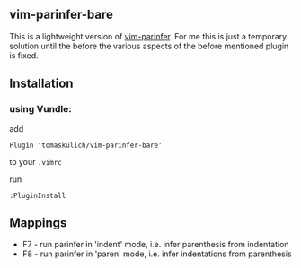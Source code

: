 ## vim-parinfer-bare

This is a lightweight version of [vim-parinfer](https://github.com/oakmac/parinfer-viml). For me this is
just a temporary solution until the before the various aspects of the before mentioned plugin is
fixed.

## Installation

### using Vundle:

add

```
Plugin 'tomaskulich/vim-parinfer-bare'
```

to your `.vimrc`

run

```
:PluginInstall
```


## Mappings

- F7 - run parinfer in 'indent' mode, i.e. infer parenthesis from indentation
- F8 - run parinfer in 'paren' mode, i.e. infer indentations from parenthesis
